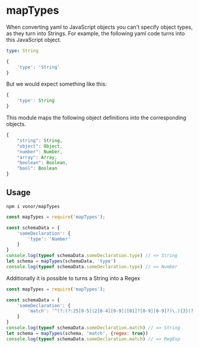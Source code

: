 # mapTypes

When converting yaml to JavaScript objects you can't specify object types, as they turn into Strings. For example, the following yaml code turns into this JavaScript object.

```yaml
type: String
```

```js
{
    'type': 'String'
}
```

But we would expect something like this:

```js
{
    'type': String
}
```

This module maps the following object definitions into the corresponding objects.

```js
{
    "string": String,
    "object": Object,
    "number": Number,
    "array": Array,
    "boolean": Boolean,
    "bool": Boolean
}
```

## Usage

```shell
npm i vonor/mapTypes
```

```js
const mapTypes = require('mapTypes');

const schemaData = {
    'someDeclaration': {
        'type': 'Number'
    }
}
console.log(typeof schemaData.someDeclaration.type) // => String
let schema = mapTypes(schemaData, 'type')
console.log(typeof schemaData.someDeclaration.type) // => Number
```

Additionally it is possible to turns a String into a Regex

```js
const mapTypes = require('mapTypes');

const schemaData = {
    'someDeclaration': {
        'match': '^(?:(?:25[0-5]|2[0-4][0-9]|[01]?[0-9][0-9]?)\.){3}(?:25[0-5]|2[0-4][0-9]|[01]?[0-9][0-9]?)$' // Match IP Address
    }
}
console.log(typeof schemaData.someDeclaration.match) // => String
let schema = mapTypes(schema, 'match', {regex: true})
console.log(typeof schemaData.someDeclaration.match) // => RegExp
```